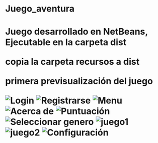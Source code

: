 <h1>Juego_aventura<h1>
	<p>Juego desarrollado en NetBeans, Ejecutable en la carpeta dist</p>
	<p>copia la carpeta recursos a dist</p>
  <p>primera previsualización del juego<p>

<img src="https://i.ibb.co/z8PrNhq/Captura-de-Pantalla-2020-06-05-a-la-s-2-03-07.png" alt="Login">  
<img src="https://i.ibb.co/5RxD6Cz/Captura-de-Pantalla-2020-06-05-a-la-s-2-03-23.png" alt="Registrarse">  
<img src="https://i.ibb.co/mtf31mg/Captura-de-Pantalla-2020-06-05-a-la-s-2-22-18.png" alt="Menu">
<img src="https://i.ibb.co/VxMNHFF/Captura-de-Pantalla-2020-06-05-a-la-s-2-22-28.png" alt="Acerca de">  
<img src="https://i.ibb.co/q9kTsC3/Captura-de-Pantalla-2020-06-07-a-la-s-20-08-26.png" alt="Puntuación">
<img src="https://i.ibb.co/F554qhh/Captura-de-Pantalla-2020-06-05-a-la-s-2-22-39.png" alt="Seleccionar genero">
<img src="https://i.ibb.co/dGj6H7g/Captura-de-Pantalla-2020-06-07-a-la-s-20-08-38.png" alt="juego1">
<img src="https://i.ibb.co/j4pkdg7/Captura-de-Pantalla-2020-06-07-a-la-s-20-36-42.png" alt="juego2">
<img src="https://i.ibb.co/Ss9Pq7g/Captura-de-Pantalla-2020-06-07-a-la-s-20-38-52.png" alt="Configuración">
<!--<img src="" alt=""> -->
